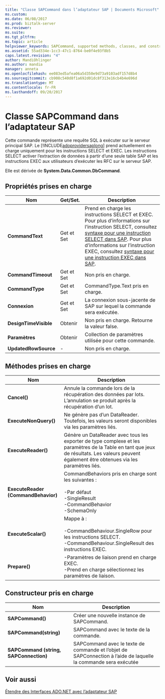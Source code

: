 ```yaml
---
title: "Classe SAPCommand dans l’adaptateur SAP | Documents Microsoft"
ms.custom: 
ms.date: 06/08/2017
ms.prod: biztalk-server
ms.reviewer: 
ms.suite: 
ms.tgt_pltfrm: 
ms.topic: article
helpviewer_keywords: SAPCommand, supported methods, classes, and constructors
ms.assetid: 55ad334e-1cc3-47c1-8764-be0f4e93f8b5
caps.latest.revision: "4"
author: MandiOhlinger
ms.author: mandia
manager: anneta
ms.openlocfilehash: ee083ed5afea06a5d350e9d73a9103adf157d8b4
ms.sourcegitcommit: cb908c540d8f1a692d01dc8f313e16cb4b4e696d
ms.translationtype: MT
ms.contentlocale: fr-FR
ms.lasthandoff: 09/20/2017
---
```

# <a name="sapcommand-class-in-the-sap-adapter"></a>Classe SAPCommand dans l’adaptateur SAP
Cette commande représente une requête SQL à exécuter sur le serveur principal SAP. Le [!INCLUDE[adoprovidersaplong](../../includes/adoprovidersaplong-md.md)] prend actuellement en charge uniquement pour les instructions SELECT et EXEC. Les instructions SELECT activer l’extraction de données à partir d’une seule table SAP et les instructions EXEC aux utilisateurs d’exécuter les RFC sur le serveur SAP.  
  
 Elle est dérivée de **System.Data.Common.DbCommand**.  
  
## <a name="supported-properties"></a>Propriétés prises en charge  
  
|Nom|Get/Set.| Description|  
|----------|--------------|-----------------|  
|**CommandText**|Get et Set|Prend en charge les instructions SELECT et EXEC. Pour plus d’informations sur l’instruction SELECT, consultez [syntaxe pour une instruction SELECT dans SAP](../../adapters-and-accelerators/adapter-sap/syntax-for-a-select-statement-in-sap.md). Pour plus d’informations sur l’instruction EXEC, consultez [syntaxe pour une instruction EXEC dans SAP](../../adapters-and-accelerators/adapter-sap/syntax-for-an-exec-statement-in-sap.md).|  
|**CommandTimeout**|Get et Set|Non pris en charge.|  
|**CommandType**|Get et Set|CommandType.Text pris en charge.|  
|**Connexion**|Get et Set|La connexion sous-jacente de SAP sur lequel la commande sera exécutée.|  
|**DesignTimeVisible**|Obtenir|Non pris en charge. Retourne la valeur false.|  
|**Paramètres**|Obtenir|Collection de paramètres utilisée pour cette commande.|  
|**UpdatedRowSource**|-|Non pris en charge.|  
  
## <a name="supported-methods"></a>Méthodes prises en charge  
  
|Nom| Description|  
|----------|-----------------|  
|**Cancel()**|Annule la commande lors de la récupération des données par lots. L’annulation se produit après la récupération d’un lot.|  
|**ExecuteNonQuery()**|Ne génère pas d’un DataReader. Toutefois, les valeurs seront disponibles via les paramètres liés.|  
|**ExecuteReader()**|Génère un DataReader avec tous les exporter de type complexe et les paramètres de la Table en tant que jeux de résultats. Les valeurs peuvent également être obtenues via les paramètres liés.|  
|**ExecuteReader (CommandBehavior)**|CommandBehaviors pris en charge sont les suivantes :<br /><br /> -Par défaut<br />-SingleResult<br />-CommandBehavior<br />-SchemaOnly|  
|**ExecuteScalar()**|Mappe à :<br /><br /> -CommandBehaviour.SingleRow pour les instructions SELECT.<br />-CommandBehaviour.SingleResult des instructions EXEC.|  
|**Prepare()**|-Paramètres de liaison prend en charge EXEC.<br />-Prend en charge sélectionnez les paramètres de liaison.|  
  
## <a name="supported-constructors"></a>Constructeur pris en charge  
  
|Nom| Description|  
|----------|-----------------|  
|**SAPCommand()**|Créer une nouvelle instance de SAPCommand.|  
|**SAPCommand(string)**|SAPCommand avec le texte de la commande.|  
|**SAPCommand (string, SAPConnection)**|SAPCommand avec le texte de commande et l’objet de SAPConnection à l’aide de laquelle la commande sera exécutée|  
  
## <a name="see-also"></a>Voir aussi  
 [Étendre des Interfaces ADO.NET avec l’adaptateur SAP](../../adapters-and-accelerators/adapter-sap/extend-ado-net-interfaces-with-the-sap-adapter.md)